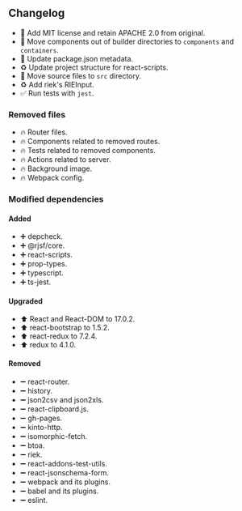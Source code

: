 ## Changelog

* 📄 Add MIT license and retain APACHE 2.0 from original.
* 🚚 Move components out of builder directories to `components` and `containers`.
* 🔧 Update package.json metadata.
* ♻️ Update project structure for react-scripts.
* 🚚 Move source files to `src` directory.
* ♻ Add riek's RIEInput.
* ✅ Run tests with `jest`.

### Removed files

* 🔥 Router files.
* 🔥 Components related to removed routes.
* 🔥 Tests related to removed components.
* 🔥 Actions related to server.
* 🔥 Background image.
* 🔥 Webpack config.

### Modified dependencies

#### Added

* ➕ depcheck.
* ➕ @rjsf/core.
* ➕ react-scripts.
* ➕ prop-types.
* ➕ typescript.
* ➕ ts-jest.

#### Upgraded

* ⬆️ React and React-DOM to 17.0.2.
* ⬆️ react-bootstrap to 1.5.2.
* ⬆️ react-redux to 7.2.4.
* ⬆️ redux to 4.1.0.

#### Removed

* ➖ react-router.
* ➖ history.
* ➖ json2csv and json2xls.
* ➖ react-clipboard.js.
* ➖ gh-pages.
* ➖ kinto-http.
* ➖ isomorphic-fetch.
* ➖ btoa.
* ➖ riek.
* ➖ react-addons-test-utils.
* ➖ react-jsonschema-form.
* ➖ webpack and its plugins.
* ➖ babel and its plugins.
* ➖ eslint.
